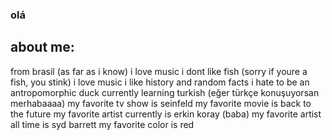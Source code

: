 
### olá
## about me:
from brasil (as far as i know)
i love music
i dont like fish (sorry if youre a fish, you stink)
i love music
i like history and random facts
i hate to be an antropomorphic duck
currently learning turkish (eğer türkçe konuşuyorsan merhabaaaa)
my favorite tv show is seinfeld
my favorite movie is back to the future
my favorite artist currently is erkin koray (baba)
my favorite artist all time is syd barrett
my favorite color is red


